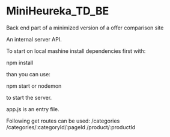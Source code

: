 # MiniHeureka_TD_BE
Back end part of a minimized version of a offer comparison site


An internal server API.

To start on local mashine install dependencies first with:

npm install

than you can use:

npm start
or
nodemon

to start the server.


app.js is an entry file.


Following get routes can be used:
/categories
/categories/:categoryId/:pageId
/product/:productId



